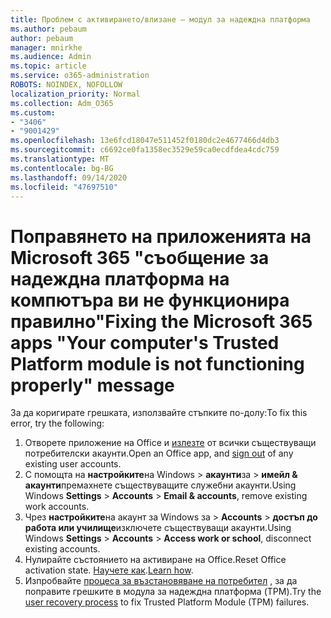 ```yaml
---
title: Проблем с активирането/влизане – модул за надеждна платформа
ms.author: pebaum
author: pebaum
manager: mnirkhe
ms.audience: Admin
ms.topic: article
ms.service: o365-administration
ROBOTS: NOINDEX, NOFOLLOW
localization_priority: Normal
ms.collection: Adm_O365
ms.custom:
- "3406"
- "9001429"
ms.openlocfilehash: 13e6fcd18047e511452f0180dc2e4677466d4db3
ms.sourcegitcommit: c6692ce0fa1358ec3529e59ca0ecdfdea4cdc759
ms.translationtype: MT
ms.contentlocale: bg-BG
ms.lasthandoff: 09/14/2020
ms.locfileid: "47697510"
---
```

# <a name="fixing-the-microsoft-365-apps-your-computers-trusted-platform-module-is-not-functioning-properly-message"></a><span data-ttu-id="7e93a-102">Поправянето на приложенията на Microsoft 365 "съобщение за надеждна платформа на компютъра ви не функционира правилно"</span><span class="sxs-lookup"><span data-stu-id="7e93a-102">Fixing the Microsoft 365 apps "Your computer's Trusted Platform module is not functioning properly" message</span></span>

<span data-ttu-id="7e93a-103">За да коригирате грешката, използвайте стъпките по-долу:</span><span class="sxs-lookup"><span data-stu-id="7e93a-103">To fix this error, try the following:</span></span>

1. <span data-ttu-id="7e93a-104">Отворете приложение на Office и [излезте](https://support.office.com/article/5a20dc11-47e9-4b6f-945d-478cb6d92071) от всички съществуващи потребителски акаунти.</span><span class="sxs-lookup"><span data-stu-id="7e93a-104">Open an Office app, and [sign out](https://support.office.com/article/5a20dc11-47e9-4b6f-945d-478cb6d92071) of any existing user accounts.</span></span>   
2. <span data-ttu-id="7e93a-105">С помощта на **настройките**на Windows  >  **акаунти**за  >  **имейл & акаунти**премахнете съществуващите служебни акаунти.</span><span class="sxs-lookup"><span data-stu-id="7e93a-105">Using Windows **Settings** > **Accounts** > **Email & accounts**, remove existing work accounts.</span></span> 
3. <span data-ttu-id="7e93a-106">Чрез **настройките**на акаунт за Windows за  >  **Accounts**  >  **достъп до работа или училище**изключете съществуващи акаунти.</span><span class="sxs-lookup"><span data-stu-id="7e93a-106">Using Windows **Settings** > **Accounts** > **Access work or school**, disconnect existing accounts.</span></span> 
4. <span data-ttu-id="7e93a-107">Нулирайте състоянието на активиране на Office.</span><span class="sxs-lookup"><span data-stu-id="7e93a-107">Reset Office activation state.</span></span> <span data-ttu-id="7e93a-108">[Научете как](https://docs.microsoft.com/office365/troubleshoot/activation/reset-office-365-proplus-activation-state
).</span><span class="sxs-lookup"><span data-stu-id="7e93a-108">[Learn how](https://docs.microsoft.com/office365/troubleshoot/activation/reset-office-365-proplus-activation-state
).</span></span>
5. <span data-ttu-id="7e93a-109">Изпробвайте [процеса за възстановяване на потребител](https://docs.microsoft.com/office365/troubleshoot/administration/connection-issue-when-sign-in-office-2016#symptom-2) , за да поправите грешките в модула за надеждна платформа (TPM).</span><span class="sxs-lookup"><span data-stu-id="7e93a-109">Try the [user recovery process](https://docs.microsoft.com/office365/troubleshoot/administration/connection-issue-when-sign-in-office-2016#symptom-2) to fix Trusted Platform Module (TPM) failures.</span></span>
